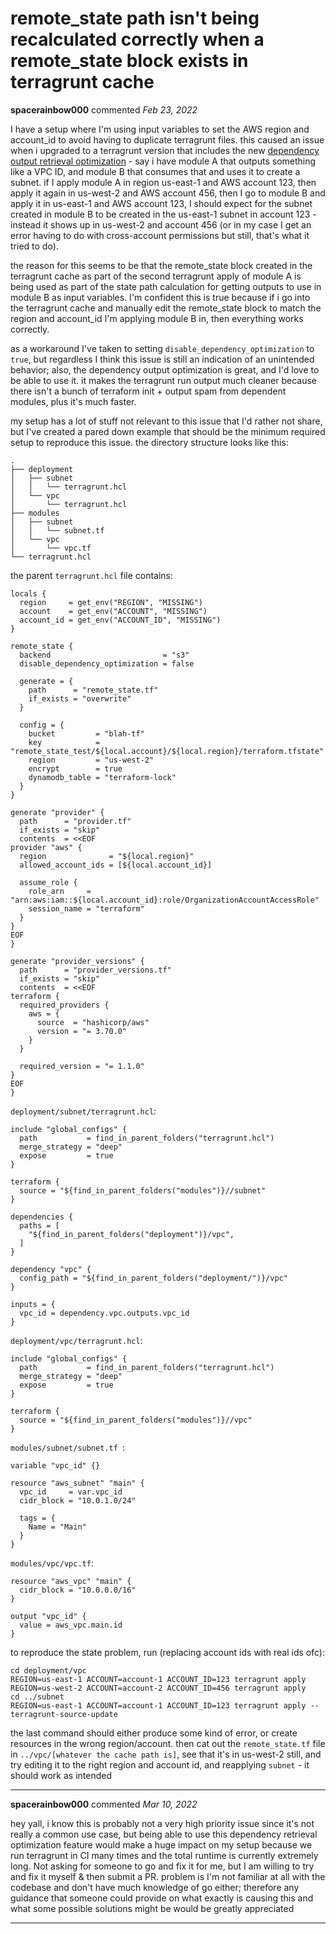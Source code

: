# remote_state path isn't being recalculated correctly when a remote_state block exists in terragrunt cache

**spacerainbow000** commented *Feb 23, 2022*

I have a setup where I'm using input variables to set the AWS region and account_id to avoid having to duplicate terragrunt files. this caused an issue when i upgraded to a terragrunt version that includes the new [dependency output retrieval optimization](https://github.com/gruntwork-io/terragrunt/commit/0bf8185af62fcede5dbe749ea8f5af21aedb40b2) - say i have module A that outputs something like a VPC ID, and module B that consumes that and uses it to create a subnet. if I apply module A in region us-east-1 and AWS account 123, then apply it again in us-west-2 and AWS account 456, then I go to module B and apply it in us-east-1 and AWS account 123, I should expect for the subnet created in module B to be created in the us-east-1 subnet in account 123 - instead it shows up in us-west-2 and account 456 (or in my case I get an error having to do with cross-account permissions but still, that's what it tried to do).

the reason for this seems to be that the remote_state block created in the terragrunt cache as part of the second terragrunt apply of module A is being used as part of the state path calculation for getting outputs to use in module B as input variables. I'm confident this is true because if i go into the terragrunt cache and manually edit the remote_state block to match the region and account_id I'm applying module B in, then everything works correctly.

as a workaround I've taken to setting `disable_dependency_optimization` to `true`, but regardless I think this issue is still an indication of an unintended behavior; also, the dependency output optimization is great, and I'd love to be able to use it. it makes the terragrunt run output much cleaner because there isn't a bunch of terraform init + output spam from dependent modules, plus it's much faster.

my setup has a lot of stuff not relevant to this issue that I'd rather not share, but I've created a pared down example that should be the minimum required setup to reproduce this issue. the directory structure looks like this:

```
.
├── deployment
│   ├── subnet
│   │   └── terragrunt.hcl
│   └── vpc
│       └── terragrunt.hcl
├── modules
│   ├── subnet
│   │   └── subnet.tf
│   └── vpc
│       └── vpc.tf
└── terragrunt.hcl
```
the parent `terragrunt.hcl` file contains:
```
locals {
  region     = get_env("REGION", "MISSING")
  account    = get_env("ACCOUNT", "MISSING")
  account_id = get_env("ACCOUNT_ID", "MISSING")
}

remote_state {
  backend                         = "s3"
  disable_dependency_optimization = false

  generate = {
    path      = "remote_state.tf"
    if_exists = "overwrite"
  }

  config = {
    bucket         = "blah-tf"
	key            = "remote_state_test/${local.account}/${local.region}/terraform.tfstate"
    region         = "us-west-2"
    encrypt        = true
    dynamodb_table = "terraform-lock"
  }
}

generate "provider" {
  path      = "provider.tf"
  if_exists = "skip"
  contents  = <<EOF
provider "aws" {
  region              = "${local.region}"
  allowed_account_ids = [${local.account_id}]

  assume_role {
    role_arn     = "arn:aws:iam::${local.account_id}:role/OrganizationAccountAccessRole"
    session_name = "terraform"
  }
}
EOF
}

generate "provider_versions" {
  path      = "provider_versions.tf"
  if_exists = "skip"
  contents  = <<EOF
terraform {
  required_providers {
    aws = {
      source  = "hashicorp/aws"
      version = "= 3.70.0"
    }
  }

  required_version = "= 1.1.0"
}
EOF
}
```
`deployment/subnet/terragrunt.hcl`:
```
include "global_configs" {
  path           = find_in_parent_folders("terragrunt.hcl")
  merge_strategy = "deep"
  expose         = true
}

terraform {
  source = "${find_in_parent_folders("modules")}//subnet"
}

dependencies {
  paths = [
    "${find_in_parent_folders("deployment")}/vpc",
  ]
}

dependency "vpc" {
  config_path = "${find_in_parent_folders("deployment/")}/vpc"
}

inputs = {
  vpc_id = dependency.vpc.outputs.vpc_id
}
```
`deployment/vpc/terragrunt.hcl`:
```
include "global_configs" {
  path           = find_in_parent_folders("terragrunt.hcl")
  merge_strategy = "deep"
  expose         = true
}

terraform {
  source = "${find_in_parent_folders("modules")}//vpc"
}
```
`modules/subnet/subnet.tf `:
```
variable "vpc_id" {}
  
resource "aws_subnet" "main" {
  vpc_id     = var.vpc_id
  cidr_block = "10.0.1.0/24"

  tags = {
    Name = "Main"
  }
}
```
`modules/vpc/vpc.tf`:
```
resource "aws_vpc" "main" {
  cidr_block = "10.0.0.0/16"
}

output "vpc_id" {
  value = aws_vpc.main.id
}
```
to reproduce the state problem, run (replacing account ids with real ids ofc):
```
cd deployment/vpc
REGION=us-east-1 ACCOUNT=account-1 ACCOUNT_ID=123 terragrunt apply
REGION=us-west-2 ACCOUNT=account-2 ACCOUNT_ID=456 terragrunt apply
cd ../subnet
REGION=us-east-1 ACCOUNT=account-1 ACCOUNT_ID=123 terragrunt apply --terragrunt-source-update
```
the last command should either produce some kind of error, or create resources in the wrong region/account.
then cat out the `remote_state.tf` file in `../vpc/[whatever the cache path is]`, see that it's in us-west-2 still, and try editing it to the right region and account id, and reapplying `subnet` - it should work as intended
<br />
***


**spacerainbow000** commented *Mar 10, 2022*

hey yall, i know this is probably not a very high priority issue since it's not really a common use case, but being able to use this dependency retrieval optimization feature would make a huge impact on my setup because we run terragrunt in CI many times and the total runtime is currently extremely long. Not asking for someone to go and fix it for me, but I am willing to try and fix it myself & then submit a PR. problem is I'm not familiar at all with the codebase and don't have much knowledge of go either; therefore any guidance that someone could provide on what exactly is causing this and what some possible solutions might be would be greatly appreciated
***

